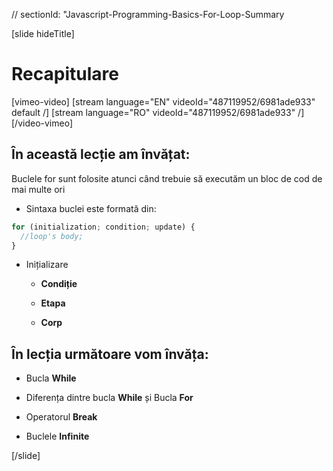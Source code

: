 // sectionId: "Javascript-Programming-Basics-For-Loop-Summary

[slide hideTitle]
# Recapitulare

[vimeo-video]
[stream language="EN" videoId="487119952/6981ade933" default /]
[stream language="RO" videoId="487119952/6981ade933"  /]
[/video-vimeo]

## În această lecție am învățat:

Buclele for sunt folosite atunci când trebuie să executăm un bloc de cod de mai multe ori

* Sintaxa buclei este formată din:

``` js
for (initialization; condition; update) {
  //loop's body;
}
```

* Inițializare

    - **Condiție**

    - **Etapa**

    - **Corp**

## În lecția următoare vom învăța:
   
- Bucla **While** 

- Diferența dintre bucla **While** și Bucla **For**

- Operatorul **Break**

- Buclele **Infinite** 

[/slide]